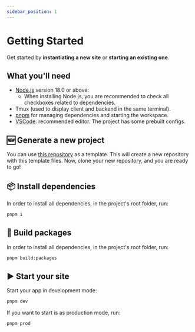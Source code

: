```yaml
---
sidebar_position: 1
---
```


# Getting Started

Get started by **instantiating a new site** or **starting an existing one**.

## What you'll need

- [Node.js](https://nodejs.org/en/download/) version 18.0 or above:
  - When installing Node.js, you are recommended to check all checkboxes related to dependencies.
- Tmux (used to display client and backend in the same terminal).
- [pnpm](https://pnpm.io/) for managing dependencies and starting the workspace.
- [VSCode](https://code.visualstudio.com/): recommended editor. The project has some prebuilt configs.

## 🆕 Generate a new project

You can use [this repository](https://github.com/TheMineWay/NestFlux) as a template. This will create a new repository with this template files. Now, clone your new repository, and you are ready to go!

## 📦 Install dependencies

In order to install all dependencies, in the project's root folder, run:

```bash
pnpm i
```

## 🔨 Build packages

In order to install all dependencies, in the project's root folder, run:

```bash
pnpm build:packages
```

## ▶️ Start your site

Start your app in development mode:

```bash
pnpm dev
```

If you want to start is as production mode, run:

```bash
pnpm prod
```
